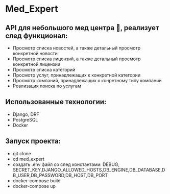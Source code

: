 # Med_Expert
## API для небольшого мед центра :pill:, реализует след функционал:
- Просмотр списка новостей, а также детальный просмотр конкретной новости <br/> 
- Просмотр списка лицензий, а также детальный просмотр конкретной лицензии <br/>
- Просмотр списка категорий <br/>
- Просмотр услуг, принадлежащих к конкретной категории <br/>
- Просмотр компаний, принадлежащих к конретному типу компании <br/>
- Реализация поиска по услугам <br/>

## Использованные технологии:
- Django, DRF <br/>
- PostgreSQL <br/>
- Docker <br/>

## Запуск проекта:
- git clone  <br/>
- cd med_expert <br/>
- создать .env файл со след константами: DEBUG, SECRET_KEY,DJANGO_ALLOWED_HOSTS,DB_ENGINE,DB_DATABASE,DB_USER,DB_PASSWORD,DB_HOST,DB_PORT
- docker-compose build <br/>
- docker-compose up <br/>
